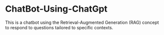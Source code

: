 # ChatBot-Using-ChatGpt
This is a chatbot using the Retrieval-Augmented Generation (RAG) concept to respond to questions tailored to specific contexts.
